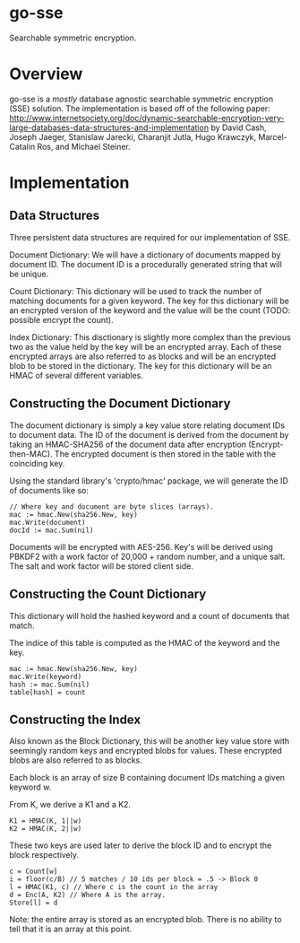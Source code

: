 # go-sse
Searchable symmetric encryption.


Overview
=

go-sse is a *mostly* database agnostic searchable symmetric encryption (SSE)
solution. The implementation is based off of the following paper:
http://www.internetsociety.org/doc/dynamic-searchable-encryption-very-large-databases-data-structures-and-implementation
by David Cash, Joseph Jaeger, Stanislaw Jarecki, Charanjit Jutla, Hugo Krawczyk,
Marcel-Catalin Ros, and Michael Steiner.


Implementation
=

Data Structures
-

Three persistent data structures are required for our implementation of SSE.

Document Dictionary:
We will have a dictionary of documents mapped by document ID. The document ID is
a procedurally generated string that will be unique.

Count Dictionary:
This dictionary will be used to track the number of matching documents for a
given keyword. The key for this dictionary will be an encrypted version of the
keyword and the value will be the count (TODO: possible encrypt the count).

Index Dictionary:
This disctionary is slightly more complex than the previous two as the value
held by the key will be an encrypted array. Each of these encrypted arrays are
also referred to as blocks and will be an encrypted blob to be stored in the
dictionary. The key for this dictionary will be an HMAC of several different
variables.


Constructing the Document Dictionary
-

The document dictionary is simply a key value store relating document IDs to
document data. The ID of the document is derived from the document by taking an
HMAC-SHA256 of the document data after encryption (Encrypt-then-MAC). The
encrypted document is then stored in the table with the coinciding key.

Using the standard library's 'crypto/hmac' package, we will generate the ID of
documents like so:

    // Where key and document are byte slices (arrays).
    mac := hmac.New(sha256.New, key)
    mac.Write(document)
    docId := mac.Sum(nil)

Documents will be encrypted with AES-256. Key's will be derived using PBKDF2
with a work factor of 20,000 + random number, and a unique salt. The salt and
work factor will be stored client side.


Constructing the Count Dictionary
-

This dictionary will hold the hashed keyword and a count of documents that match.

The indice of this table is computed as the HMAC of the keyword and the key.

    mac := hmac.New(sha256.New, key)
    mac.Write(keyword)
    hash := mac.Sum(nil)
    table[hash] = count


Constructing the Index
-

Also known as the Block Dictionary, this will be another key value store with
seemingly random keys and encrypted blobs for values. These encrypted blobs are
also referred to as blocks.

Each block is an array of size B containing document IDs matching a given
keyword w.

From K, we derive a K1 and a K2.

    K1 = HMAC(K, 1||w)
    K2 = HMAC(K, 2||w)

These two keys are used later to derive the block ID and to encrypt the block
respectively.

    c = Count[w]
    i = floor(c/B) // 5 matches / 10 ids per block = .5 -> Block 0
    l = HMAC(K1, c) // Where c is the count in the array
    d = Enc(A, K2) // Where A is the array.
    Store[l] = d

Note: the entire array is stored as an encrypted blob. There is no ability to
tell that it is an array at this point.
